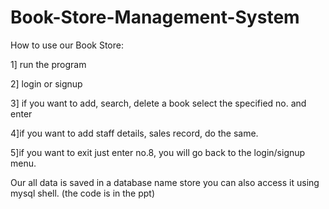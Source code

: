 # Book-Store-Management-System
How to use our Book Store:

1] run the program

2] login or signup

3] if you want to add, search, delete a book select the specified no. and enter

4]if you want to add staff details, sales record, do the same.

5]if you want to exit just enter no.8, you will go back to the login/signup menu.

Our all data is saved in a database name store you can also access it using mysql shell.
(the code is in the ppt)  
